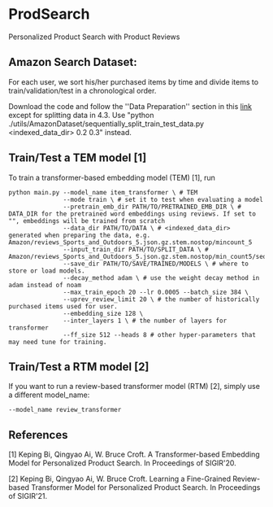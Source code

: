 # ProdSearch
Personalized Product Search with Product Reviews

## Amazon Search Dataset:
For each user, we sort his/her purchased items by time and divide items to train/validation/test in a chronological order. 

Download the code and follow the ''Data Preparation'' section in this [link](https://github.com/QingyaoAi/Explainable-Product-Search-with-a-Dynamic-Relation-Embedding-Model) except for splitting data in 4.3.
Use "python ./utils/AmazonDataset/sequentially_split_train_test_data.py <indexed_data_dir> 0.2 0.3" instead.

## Train/Test a TEM model [1]
To train a transformer-based embedding model (TEM) [1], run 

```
python main.py --model_name item_transformer \ # TEM
               --mode train \ # set it to test when evaluating a model
               --pretrain_emb_dir PATH/TO/PRETRAINED_EMB_DIR \ # DATA_DIR for the pretrained word embeddings using reviews. If set to "", embeddings will be trained from scratch 
               --data_dir PATH/TO/DATA \ # <indexed_data_dir> generated when preparing the data, e.g. Amazon/reviews_Sports_and_Outdoors_5.json.gz.stem.nostop/mincount_5
               --input_train_dir PATH/TO/SPLIT_DATA \ # Amazon/reviews_Sports_and_Outdoors_5.json.gz.stem.nostop/min_count5/seq_query_split
               --save_dir PATH/TO/SAVE/TRAINED/MODELS \ # where to store or load models. 
               --decay_method adam \ # use the weight decay method in adam instead of noam
               --max_train_epoch 20 --lr 0.0005 --batch_size 384 \
               --uprev_review_limit 20 \ # the number of historically purchased items used for user.
               --embedding_size 128 \
               --inter_layers 1 \ # the number of layers for transformer
               --ff_size 512 --heads 8 # other hyper-parameters that may need tune for training. 
```
## Train/Test a RTM model [2]
If you want to run a review-based transformer model (RTM) [2], simply use a different model_name: 
```
--model_name review_transformer
```
## References
[1] Keping Bi, Qingyao Ai, W. Bruce Croft. A Transformer-based Embedding Model for Personalized Product Search. In Proceedings of SIGIR'20.

[2] Keping Bi, Qingyao Ai, W. Bruce Croft. Learning a Fine-Grained Review-based Transformer Model for Personalized Product Search. In Proceedings of SIGIR'21.
